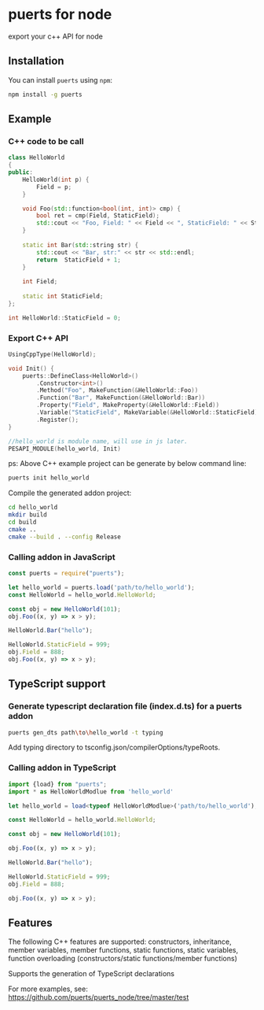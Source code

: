 # puerts for node

export your c++ API for node

## Installation

You can install `puerts` using `npm`:

``` bash
npm install -g puerts
```

## Example

### C++ code to be call

``` c++
class HelloWorld
{
public:
    HelloWorld(int p) {
        Field = p;
    }

    void Foo(std::function<bool(int, int)> cmp) {
        bool ret = cmp(Field, StaticField);
        std::cout << "Foo, Field: " << Field << ", StaticField: " << StaticField << ", compare result:" << ret << std::endl;
    }
    
    static int Bar(std::string str) {
        std::cout << "Bar, str:" << str << std::endl;
        return  StaticField + 1;
    }
    
    int Field;
    
    static int StaticField;
};

int HelloWorld::StaticField = 0;
```

### Export C++ API

``` c++
UsingCppType(HelloWorld);

void Init() {
    puerts::DefineClass<HelloWorld>()
        .Constructor<int>()
        .Method("Foo", MakeFunction(&HelloWorld::Foo))
        .Function("Bar", MakeFunction(&HelloWorld::Bar))
        .Property("Field", MakeProperty(&HelloWorld::Field))
        .Variable("StaticField", MakeVariable(&HelloWorld::StaticField))
        .Register();
}

//hello_world is module name, will use in js later.
PESAPI_MODULE(hello_world, Init)
```

ps: Above C++ example project can be generate by below command line:

``` bash
puerts init hello_world
```

Compile the generated addon project:

``` bash
cd hello_world
mkdir build
cd build
cmake ..
cmake --build . --config Release
```

### Calling addon in JavaScript

``` javascript
const puerts = require("puerts");

let hello_world = puerts.load('path/to/hello_world');
const HelloWorld = hello_world.HelloWorld;

const obj = new HelloWorld(101);
obj.Foo((x, y) => x > y);

HelloWorld.Bar("hello");

HelloWorld.StaticField = 999;
obj.Field = 888;
obj.Foo((x, y) => x > y);
```

## TypeScript support

### Generate typescript declaration file (index.d.ts) for a puerts addon

``` bash
puerts gen_dts path\to\hello_world -t typing
```

Add typing directory to tsconfig.json/compilerOptions/typeRoots.

### Calling addon in TypeScript

``` typescript
import {load} from "puerts";
import * as HelloWorldModlue from 'hello_world'

let hello_world = load<typeof HelloWorldModlue>('path/to/hello_world');

const HelloWorld = hello_world.HelloWorld;

const obj = new HelloWorld(101);

obj.Foo((x, y) => x > y);

HelloWorld.Bar("hello");

HelloWorld.StaticField = 999;
obj.Field = 888;

obj.Foo((x, y) => x > y);

```

## Features

The following C++ features are supported: constructors, inheritance, member variables, member functions, static functions, static variables, function overloading (constructors/static functions/member functions)

Supports the generation of TypeScript declarations

For more examples, see: https://github.com/puerts/puerts_node/tree/master/test
